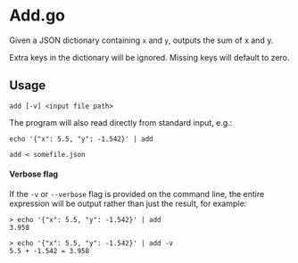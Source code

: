 # Add.go
Given a JSON dictionary containing `x` and `y`, outputs the sum of x and y.

Extra keys in the dictionary will be ignored.  Missing keys will default to zero.

## Usage
```
add [-v] <input file path>
```
The program will also read directly from standard input, e.g.:
```
echo '{"x": 5.5, "y": -1.542}' | add
```
```
add < somefile.json
```

#### Verbose flag
If the `-v` or `--verbose` flag is provided on the command line, the entire expression will be output rather than just the result, for example:

```
> echo '{"x": 5.5, "y": -1.542}' | add
3.958

> echo '{"x": 5.5, "y": -1.542}' | add -v
5.5 + -1.542 = 3.958
```

